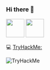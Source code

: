 ### Hi there 👋

  <a href="https://www.instagram.com/hwaisplunt"><img src="https://www.freepnglogos.com/uploads/logo-ig-png/logo-ig-instagram-new-logo-vector-download-13.png" width="50" height="50"/></a>
  <a href="https://www.twitter.com/ActeDeBarbarie"><img src="https://img.freepik.com/vecteurs-libre/nouveau-logo-twitter-2023-x-fond-blanc-vecteur_1017-45422.jpg?w=740&t=st=1704960856~exp=1704961456~hmac=dc966b29312c718b22c6cb06afcf8d8ad5f930b0a7f7c9723322240b7e553ccf" width="50" height="50"/></a>
  
💻 <a href="https://tryhackme.com/p/Jordaah">TryHackMe:</a>
<HTML> 
<img src="https://tryhackme-badges.s3.amazonaws.com/Jordaah.png" alt="TryHackMe">
</HTML>
